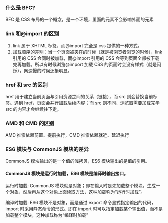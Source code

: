 ### 什么是 BFC?

BFC 是 CSS 布局的一个概念，是一个环境，里面的元素不会影响外面的元素

### link 和@import 的区别

1. link 属于 XHTML 标签，而@import 完全是 css 提供的一种方式。
2. 加载顺序的差别：当一个页面被夹在的时候（就是被浏览者浏览的时候），link 引用的 CSS 会同时被加载，而@import 引用的 CSS 会等到页面全部被下载完再加载。所以有时候浏览@import 加载 CSS 的页面时会没有样式（就是闪烁），网速慢的时候还挺明显。

### href 和 src 的区别

href 用于建立当前页面与引用资源之间的关系（链接），而 src 则会替换当前标签。遇到 href，页面会并行加载后续内容；而 src 则不同，浏览器需要加载完毕 src 的内容才会继续往下走。

### AMD 和 CMD 的区别

AMD 推崇依赖前置、提前执行，CMD 推崇依赖就近、延迟执行

### ES6 模块与 CommonJS 模块的差异

CommonJS 模块输出的是一个值的浅拷贝，ES6 模块输出的是值的引用。

#### CommonJS 模块是运行时加载，ES6 模块是编译时输出接口。

运行时加载: CommonJS 模块就是对象；即在输入时是先加载整个模块，生成一个对象，然后再从这个对象上面读取方法，这种加载称为“运行时加载”。

编译时加载: ES6 模块不是对象，而是通过 export 命令显式指定输出的代码，import 时采用静态命令的形式。即在 import 时可以指定加载某个输出值，而不是加载整个模块，这种加载称为“编译时加载”
